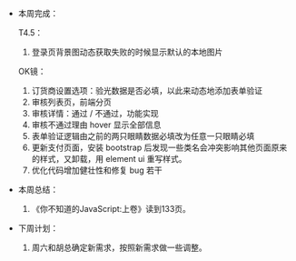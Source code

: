 - 本周完成：

  T4.5：

  1. 登录页背景图动态获取失败的时候显示默认的本地图片

  OK镜：

  1. 订货商设置选项：验光数据是否必填，以此来动态地添加表单验证
  2. 审核列表页，前端分页
  3. 审核详情：通过 / 不通过，功能实现
  4. 审核不通过理由 hover 显示全部信息
  5. 表单验证逻辑由之前的两只眼睛数据必填改为任意一只眼睛必填
  6. 更新支付页面，安装 bootstrap 后发现一些类名会冲突影响其他页面原来的样式，又卸载，用 element ui 重写样式。
  7. 优化代码增加健壮性和修复 bug 若干

- 本周总结：

  1. 《你不知道的JavaScript:上卷》读到133页。

- 下周计划：

  1. 周六和胡总确定新需求，按照新需求做一些调整。
